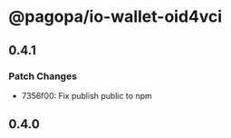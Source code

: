 # @pagopa/io-wallet-oid4vci

## 0.4.1

### Patch Changes

- 7356f00: Fix publish public to npm

## 0.4.0
